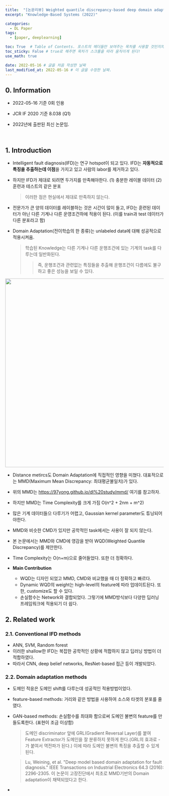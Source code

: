 ```yaml
---
title:  "[논문리뷰] Weighted quantile discrepancy-based deep domain adaptation network for intelligent fault diagnosis"
excerpt: "Knowledge-Based Systems (2022)"

categories:
  - DL Paper
tags:
  - [paper, deeplearning]

toc: True  # Table of Contents. 포스트의 헤더들만 보여주는 목차를 사용할 것인지의 여부. ture 로 해주면 포스트의 목차가 보이게 된다.
toc_sticky: False # true로 해주면 목차가 스크롤을 따라 움직이게 된다!
use_math: true

date: 2022-05-16 # 글을 처음 작성한 날짜
last_modified_at: 2022-05-16 # 이 글을 수정한 날짜.
---
```


## 0. Information

- 2022-05-16 기준 0회 인용

- JCR IF 2020 기준 8.038 (Q1)

- 2022년에 출판된 최신 논문임.
<br>

## 1. Introduction

- Intelligent fault diagnosis(IFD)는 연구 hotspot이 되고 있다. IFD는 <b>자동적으로 특징을 추출하는데 이점</b>을 가지고 있고 사람의 labor를 제거하고 있다.
- 하지만 IFD가 제대로 되려면 두가지를 만족해야한다. (1) 충분한 레이블 데이터 (2) 훈련과 테스트의 같은 분포
  > 이러한 점은 현실에서 제대로 만족하지 않는다.

- 전문가가 큰 양의 데이터를 레이블하는 것은 시간이 많이 들고, IFD는 훈련된 데이터가 아닌 다른 기계나 다른 운영조건하에 적용이 된다. (이를 train과 test 데이터가 다른 분포라고 함)
- Domain Adaptation(전이학습의 한 종류)는 unlabeled data에 대해 성공적으로 적용시켜옴.
  > 학습된 Knowledge는 다른 기계나 다른 운행조건에 있는 기계의 task를 다루는데 일반화된다.
  >> 즉, 운행조건과 관련없는 특징들을 추출해 운행조건이 다름에도 불구하고 좋은 성능을 보일 수 있다.

<p align="center">
  <img src="https://user-images.githubusercontent.com/104422044/167419716-bd7da8f8-0830-4c35-b2e3-2fc21bff657a.png" width="600" height="auto">
</p>

- Distance metircs도 Domain Adaptation에 직접적인 영향을 미쳤다. 대표적으로는 MMD(Maximum Mean Discrepancy: 최대평균불일치)가 있다.
- 위의 MMD는 <https://97yong.github.io/dl%20study/mmd/> 여기를 참고하자.
- 하지만 MMD는 Time Complexity를 크게 가짐 O(n^2 + 2nm + m^2)
- 많은 기계 데이터들으 다루기가 어렵고, Gaussian kernel parameter도 튜닝되어야한다.
- MMD와 비슷한 CMD가 있지만 공학적인 task에서는 사용이 잘 되지 않는다.

- 본 논문에서는 MMD와 CMD에 영감을 받아 WQD(Weighted Quantile Discrepancy)를 제안한다.
- Time Complexity는 O(n+m)으로 줄어들었다. 또한 더 정확하다.

- <b>Main Contribution</b>
  - WQD는 디자인 되었고 MMD, CMD와 비교했을 때 더 정확하고 빠르다.
  - Dynamic WQD의 weight는 high-level의 feature에 따라 업데이트된다. 또한, customize도 할 수 있다.
  - 손실함수는 Network와 결합되었다. 그렇기에 MMD방식보다 다양한 딥러닝 프레임워크에 적용되기 더 쉽다.

## 2. Related work

### 2.1. Conventional IFD methods
 - ANN, SVM, Random forest
 - 이러한 shallow한 IFD는 복잡한 공학적인 상황에 적합하지 않고 딥러닝 방법이 더 적합하였다.
 - 따라서 CNN, deep belief networks, ResNet-based 접근 등이 개발되었다.

### 2.2. Domain adaptation methods
 - 도메인 적응은 도메인 shift를 다루는데 성공적인 적용방법이었다.
 - feature-based methods: 거리와 같은 방법을 사용하여 소스와 타겟의 분포를 줄였다.
 - GAN-based methods: 손실함수를 최대화 함으로써 도메인 불변의 feature를 만들도록한다. (표현이 조금 이상함)
   > 도메인 discriminator 앞에 GRL(Gradient Reversal Layer)를 붙여 Feature Extractor가 도메인을 잘 분류하지 못하게 한다.(GRL의 효과로 -가 붙여서 역전파가 된다.) 이에 따라 도메인 불변의 특징을 추출할 수 있게 된다.

   >Lu, Weining, et al. "Deep model based domain adaptation for fault diagnosis." IEEE Transactions on Industrial Electronics 64.3 (2016): 2296-2305. 이 논문이 고장진단에서 최초로 MMD기반의 Domain adaptation이 채택되었다고 한다.
 
 -
